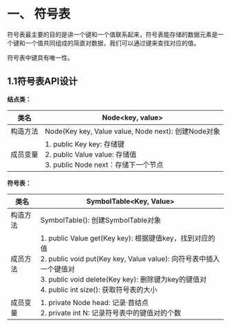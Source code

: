 # 一、 符号表

符号表最主要的目的是讲一个键和一个值联系起来，符号表能存储的数据元素是一个键和一个值共同组成的简直对数据，我们可以通过键来查找对应的值。

符号表中键具有唯一性。

## 1.1符号表API设计

**结点类：**

| 类名     | Node\<key, value>                                            |
| -------- | ------------------------------------------------------------ |
| 构造方法 | Node(Key key, Value value, Node next): 创建Node对象          |
| 成员变量 | 1. public Key key: 存储键<br />2. public Value value: 存储值<br />3. public Node next：存储下一个节点 |

**符号表：**

| 类名     | SymbolTable<Key, Value>                                      |
| -------- | ------------------------------------------------------------ |
| 构造方法 | SymbolTable(): 创建SymbolTable对象                           |
| 成员方法 | 1. public Value get(Key key): 根据键值key，找到对应的值<br />2. public void put(Key key, Value value): 向符号表中插入一个键值对<br />3. public void delete(Key key): 删除键为key的键值对<br />4. public int size(): 获取符号表的大小 |
| 成员变量 | 1. private Node head: 记录·首结点<br />2. private int N: 记录符号表中的键值对的个数 |



